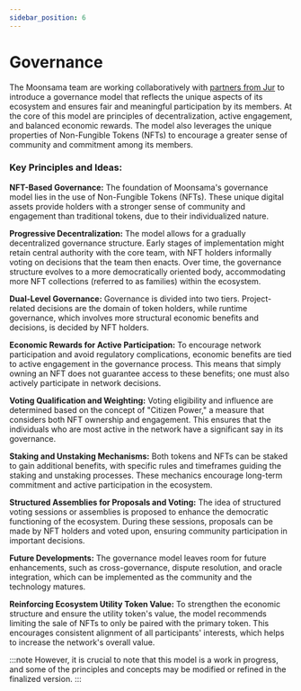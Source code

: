 ```yaml
---
sidebar_position: 6
---
```


# Governance
The Moonsama team are working collaboratively with [partners from Jur](https://jur.io/) to introduce a governance model 
that reflects the unique aspects of its ecosystem and ensures fair and meaningful participation by its members. At the 
core of this model are principles of decentralization, active engagement, and balanced economic rewards. The model also 
leverages the unique properties of Non-Fungible Tokens (NFTs) to encourage a greater sense of community and commitment 
among its members.

### Key Principles and Ideas:

**NFT-Based Governance:** The foundation of Moonsama's governance model lies in the use of Non-Fungible Tokens (NFTs). 
These unique digital assets provide holders with a stronger sense of community and engagement than traditional tokens, 
due to their individualized nature.

**Progressive Decentralization:** The model allows for a gradually decentralized governance structure. Early stages of 
implementation might retain central authority with the core team, with NFT holders informally voting on decisions that 
the team then enacts. Over time, the governance structure evolves to a more democratically oriented body, accommodating 
more NFT collections (referred to as families) within the ecosystem.

**Dual-Level Governance:** Governance is divided into two tiers. Project-related decisions are the domain of token 
holders, while runtime governance, which involves more structural economic benefits and decisions, is decided by NFT 
holders.

**Economic Rewards for Active Participation:** To encourage network participation and avoid regulatory complications, 
economic benefits are tied to active engagement in the governance process. This means that simply owning an NFT does 
not guarantee access to these benefits; one must also actively participate in network decisions.

**Voting Qualification and Weighting:** Voting eligibility and influence are determined based on the concept of 
"Citizen Power," a measure that considers both NFT ownership and engagement. This ensures that the individuals who are 
most active in the network have a significant say in its governance.

**Staking and Unstaking Mechanisms:** Both tokens and NFTs can be staked to gain additional benefits, with specific 
rules and timeframes guiding the staking and unstaking processes. These mechanics encourage long-term commitment and 
active participation in the ecosystem.

**Structured Assemblies for Proposals and Voting:** The idea of structured voting sessions or assemblies is proposed 
to enhance the democratic functioning of the ecosystem. During these sessions, proposals can be made by NFT holders 
and voted upon, ensuring community participation in important decisions.

**Future Developments:** The governance model leaves room for future enhancements, such as cross-governance, dispute 
resolution, and oracle integration, which can be implemented as the community and the technology matures.

**Reinforcing Ecosystem Utility Token Value:** To strengthen the economic structure and ensure the utility token's 
value, the model recommends limiting the sale of NFTs to only be paired with the primary token. This encourages 
consistent alignment of all participants' interests, which helps to increase the network's overall value.


:::note 
However, it is crucial to note that this model is a work in progress, and some of the principles and concepts may be 
modified or refined in the finalized version.
:::

